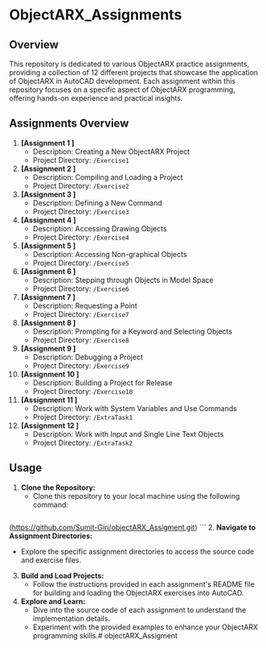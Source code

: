 # ObjectARX_Assignments 
## Overview
This repository is dedicated to various ObjectARX practice assignments, providing a collection of 12 different projects that showcase the application of ObjectARX in AutoCAD development. Each assignment within this repository focuses on a specific aspect of ObjectARX programming, offering hands-on experience and practical insights.
## Assignments Overview
1. **[Assignment 1 ]**
   - Description: Creating a New ObjectARX Project
   - Project Directory: `/Exercise1`
2. **[Assignment 2 ]**
   - Description: Compiling and Loading a Project
   - Project Directory: `/Exercise2`
3. **[Assignment 3 ]**
   - Description: Defining a New Command
   - Project Directory: `/Exercise3`
4. **[Assignment 4 ]**
   - Description: Accessing Drawing Objects
   - Project Directory: `/Exercise4`
5. **[Assignment 5 ]**
   - Description: Accessing Non-graphical Objects
   - Project Directory: `/Exercise5`
6. **[Assignment 6 ]**
   - Description: Stepping through Objects in Model Space
   - Project Directory: `/Exercise6`
7. **[Assignment 7 ]**
   - Description: Requesting a Point
   - Project Directory: `/Exercise7`
8. **[Assignment 8 ]**
   - Description: Prompting for a Keyword and Selecting Objects
   - Project Directory: `/Exercise8`
9. **[Assignment 9 ]**
   - Description: Debugging a Project
   - Project Directory: `/Exercise9`
10. **[Assignment 10 ]**
       - Description: Building a Project for Release
       - Project Directory: `/Exercise10`
11. **[Assignment 11 ]**
     - Description: Work with System Variables and Use Commands
     - Project Directory: `/ExtraTask1`
12. **[Assignment 12 ]**
    - Description: Work with Input and Single Line Text Objects
    - Project Directory: `/ExtraTask2`
## Usage
1. **Clone the Repository:**
   - Clone this repository to your local machine using the following command:
     ```
(https://github.com/Sumit-Giri/objectARX_Assigment.git)
     ```
2. **Navigate to Assignment Directories:**
   - Explore the specific assignment directories to access the source code and exercise files.
3. **Build and Load Projects:**
   - Follow the instructions provided in each assignment's README file for building and loading the ObjectARX exercises into AutoCAD.
4. **Explore and Learn:**
   - Dive into the source code of each assignment to understand the implementation details.
   - Experiment with the provided examples to enhance your ObjectARX programming skills.# objectARX_Assigment

